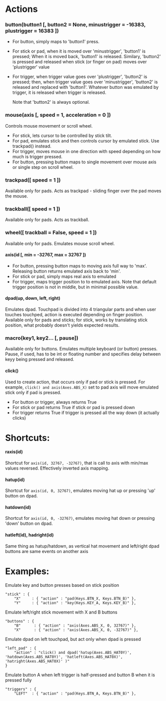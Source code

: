# Actions

### button(button1 [, button2 = None, minustrigger = -16383, plustrigger = 16383 ])
- For button, simply maps to 'button1' press.
- For stick or pad, when it is moved over 'minustrigger', 'button1' is pressed;
  When it is moved back, 'button1' is released. Similary, 'button2' is pressed
  and released when stick (or finger on pad) moves over 'plustrigger' value
- For trigger, when trigger value goes over 'plustrigger', 'button2' is pressed;
  then, when trigger value goes over 'minustrigger', 'button2' is released and
  replaced with 'button1'. Whatever button was emulated by trigger, it is
  released when trigger is released.
  
  Note that 'button2' is always optional.


### mouse(axis [, speed = 1, acceleration = 0 ])
Controls mouse movement or scroll wheel.

- For stick, lets cursor to be controlled by stick tilt.
- For pad, emulates stick and then controls cursor by emulated stick.
  Use trackpad() instead.
- For trigger, moves mouse in one direction with speed depending on how much
  is trigger pressed.
- For button, pressing button maps to single movement over mouse axis or
  single step on scroll wheel.


### trackpad([ speed = 1 ])
Available only for pads. Acts as trackpad - sliding finger over the pad moves the mouse.


### trackball([ speed = 1 ])
Available only for pads. Acts as trackball.


### wheel([ trackball = False, speed = 1 ])
Available only for pads. Emulates mouse scroll wheel.



#### axis(id [, min = -32767, max = 32767 ])
- For button, pressing button maps to moving axis full way to 'max'.
  Releasing button returns emulated axis back to 'min'.
- For stick or pad, simply maps real axis to emulated
- For trigger, maps trigger position to to emulated axis. Note that default
  trigger position is not in middle, but in minimal possible value.


#### dpad(up, down, left, right)
Emulates dpad. Touchpad is divided into 4 triangular parts and when user touches
touchped, action is executed depending on finger position.
Available only for pads and sticks; for stick, works by translating
stick position, what probably doesn't yields expected results.

### macro(key1, key2... [, pause])
Available only for buttons. Emulates multiple keyboard (or button) presses.
Pause, if used, has to be int or floating number and specifies delay between
keyy being pressed and released.

#### click()
Used to create action, that occurs only if pad or stick is pressed.
For example, `click() and axis(Axes.ABS_X)` set to pad axis will move
emulated stick only if pad is pressed.

- For button or trigger, always returns True
- For stick or pad returns True if stick or pad is pressed down
- For trigger returns True if trigger is pressed all the way down
  (it actually clicks)


# Shortcuts:
#### raxis(id)
Shortcut for `axis(id, 32767, -32767)`, that is call to axis with min/max values
reversed. Effectively inverted axis mapping.

#### hatup(id)
Shortcut for `axis(id, 0, 32767)`, emulates moving hat up or pressing 'up'
button on dpad.

#### hatdown(id)
Shortcut for `axis(id, 0, -32767)`, emulates moving hat down or pressing 'down'
button on dpad.

#### hatleft(id), hadright(id)
Same thing as hatup/hatdown, as vertical hat movement and left/right dpad
buttons are same events on another axis


# Examples:
Emulate key and button presses based on stick position
```
"stick" : {
	"X"		: { "action" : "pad(Keys.BTN_X, Keys.BTN_B)" },
	"Y"		: { "action" : "key(Keys.KEY_A, Keys.KEY_B)" },
```


Emulate left/right stick movement with X and B buttons
```
"buttons" : {
	"B"      : { "action" : "axis(Axes.ABS_X, 0, 32767)" },
	"X"      : { "action" : "axis(Axes.ABS_X, 0, -32767)" },
```

Emulate dpad on left touchpad, but act only when dpad is pressed
```
"left_pad" : {
	"action" : "click() and dpad('hatup(Axes.ABS_HAT0Y)', 'hatdown(Axes.ABS_HAT0Y)', 'hatleft(Axes.ABS_HAT0X)', 'hatright(Axes.ABS_HAT0X)' )"
}
```

Emulate button A when left trigger is half-pressed and button B when
it is pressed fully
```
"triggers" : {
	"LEFT"  : { "action" : "pad(Keys.BTN_A, Keys.BTN_B)" },
```